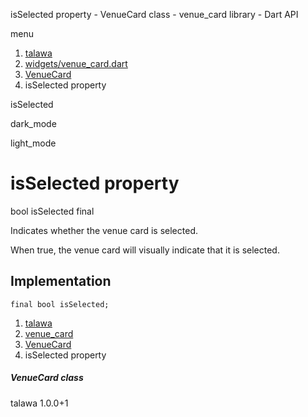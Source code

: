 




isSelected property - VenueCard class - venue\_card library - Dart API







menu

1. [talawa](../../index.html)
2. [widgets/venue\_card.dart](../../widgets_venue_card/widgets_venue_card-library.html)
3. [VenueCard](../../widgets_venue_card/VenueCard-class.html)
4. isSelected property

isSelected


dark\_mode

light\_mode




# isSelected property


bool
isSelected
final

Indicates whether the venue card is selected.

When true, the venue card will visually indicate that it is selected.


## Implementation

```
final bool isSelected;
```

 


1. [talawa](../../index.html)
2. [venue\_card](../../widgets_venue_card/widgets_venue_card-library.html)
3. [VenueCard](../../widgets_venue_card/VenueCard-class.html)
4. isSelected property

##### VenueCard class





talawa
1.0.0+1






